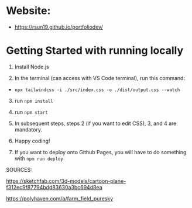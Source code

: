 # Website:

- https://rsun19.github.io/portfoliodev/

# Getting Started with running locally

1. Install Node.js

2. In the terminal (can access with VS Code terminal), run this command:

- `npx tailwindcss -i ./src/index.css -o ./dist/output.css --watch`

3. run `npm install`

4. run `npm start`

5. In subsequent steps, steps 2 (if you want to edit CSS), 3, and 4 are mandatory.

6. Happy coding!

7. If you want to deploy onto Github Pages, you will have to do something with `npm run deploy`

SOURCES:

https://sketchfab.com/3d-models/cartoon-plane-f312ec9f87794bdd83630a3bc694d8ea

https://polyhaven.com/a/farm_field_puresky
